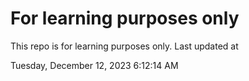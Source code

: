 # For learning purposes only
This repo is for learning purposes only.
Last updated at

Tuesday, December 12, 2023 6:12:14 AM

